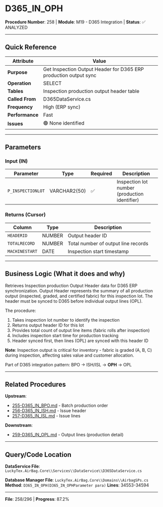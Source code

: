 # D365_IN_OPH

**Procedure Number**: 258 | **Module**: M19 - D365 Integration | **Status**: ✅ ANALYZED

---

## Quick Reference

| Attribute | Value |
|-----------|-------|
| **Purpose** | Get Inspection Output Header for D365 ERP production output sync |
| **Operation** | SELECT |
| **Tables** | Inspection production output header table |
| **Called From** | D365DataService.cs |
| **Frequency** | High (ERP sync) |
| **Performance** | Fast |
| **Issues** | 🟢 None identified |

---

## Parameters

### Input (IN)

| Parameter | Type | Required | Description |
|-----------|------|----------|-------------|
| `P_INSPECTIONLOT` | VARCHAR2(50) | ✅ | Inspection lot number (production identifier) |

### Returns (Cursor)

| Column | Type | Description |
|--------|------|-------------|
| `HEADERID` | NUMBER | Output header ID |
| `TOTALRECORD` | NUMBER | Total number of output line records |
| `MACHINESTART` | DATE | Inspection start timestamp |

---

## Business Logic (What it does and why)

Retrieves Inspection production Output Header data for D365 ERP synchronization. Output Header represents the summary of all production output (inspected, graded, and certified fabric) for this inspection lot. The header must be synced to D365 before individual output lines (OPL).

The procedure:
1. Takes inspection lot number to identify the inspection
2. Returns output header ID for this lot
3. Provides total count of output line items (fabric rolls after inspection)
4. Includes inspection start time for production tracking
5. Header synced first, then lines (OPL) are synced with this header ID

**Note**: Inspection output is critical for inventory - fabric is graded (A, B, C) during inspection, affecting sales value and customer allocation.

Part of D365 integration pattern: BPO → ISH/ISL → **OPH** → OPL

---

## Related Procedures

**Upstream**:
- [255-D365_IN_BPO.md](./255-D365_IN_BPO.md) - Batch production order
- [256-D365_IN_ISH.md](./256-D365_IN_ISH.md) - Issue header
- [257-D365_IN_ISL.md](./257-D365_IN_ISL.md) - Issue lines

**Downstream**:
- [259-D365_IN_OPL.md](./259-D365_IN_OPL.md) - Output lines (production detail)

---

## Query/Code Location

**DataService File**: `LuckyTex.AirBag.Core\\Services\\DataService\\D365DataService.cs`

**Database Manager File**: `LuckyTex.AirBag.Core\\Domains\\AirbagSPs.cs`
**Method**: `D365_IN_OPH(D365_IN_OPHParameter para)`
**Lines**: 34553-34594

---

**File**: 258/296 | **Progress**: 87.2%
